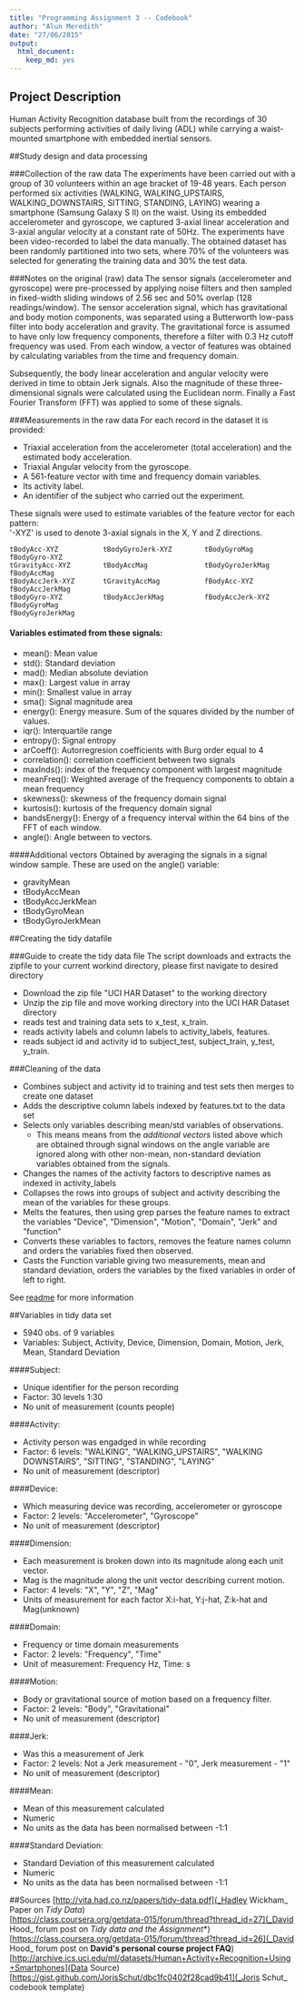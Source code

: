```yaml
---
title: "Programming Assignment 3 -- Codebook"
author: "Alun Meredith"
date: "27/06/2015"
output:
  html_document:
    keep_md: yes
---
```

 
## Project Description
Human Activity Recognition database built from the recordings of 30 subjects performing activities of daily living (ADL) while carrying a waist-mounted smartphone with embedded inertial sensors.

##Study design and data processing
 
###Collection of the raw data
The experiments have been carried out with a group of 30 volunteers within an age bracket of 19-48 years. Each person performed six activities (WALKING, WALKING_UPSTAIRS, WALKING_DOWNSTAIRS, SITTING, STANDING, LAYING) wearing a smartphone (Samsung Galaxy S II) on the waist. Using its embedded accelerometer and gyroscope, we captured 3-axial linear acceleration and 3-axial angular velocity at a constant rate of 50Hz. The experiments have been video-recorded to label the data manually. The obtained dataset has been randomly partitioned into two sets, where 70% of the volunteers was selected for generating the training data and 30% the test data. 

###Notes on the original (raw) data 
The sensor signals (accelerometer and gyroscope) were pre-processed by applying noise filters and then sampled in fixed-width sliding windows of 2.56 sec and 50% overlap (128 readings/window). The sensor acceleration signal, which has gravitational and body motion components, was separated using a Butterworth low-pass filter into body acceleration and gravity. The gravitational force is assumed to have only low frequency components, therefore a filter with 0.3 Hz cutoff frequency was used. From each window, a vector of features was obtained by calculating variables from the time and frequency domain. 

Subsequently, the body linear acceleration and angular velocity were derived in time to obtain Jerk signals. Also the magnitude of these three-dimensional signals were calculated using the Euclidean norm. Finally a Fast Fourier Transform (FFT) was applied to some of these signals. 

###Measurements in the raw data
For each record in the dataset it is provided:

- Triaxial acceleration from the accelerometer (total acceleration) and the estimated body acceleration.
- Triaxial Angular velocity from the gyroscope.
- A 561-feature vector with time and frequency domain variables.
- Its activity label.
- An identifier of the subject who carried out the experiment.

These signals were used to estimate variables of the feature vector for each pattern:  
'-XYZ' is used to denote 3-axial signals in the X, Y and Z directions.

    tBodyAcc-XYZ           tBodyGyroJerk-XYZ        tBodyGyroMag             fBodyGyro-XYZ
    tGravityAcc-XYZ        tBodyAccMag              tBodyGyroJerkMag         fBodyAccMag
    tBodyAccJerk-XYZ       tGravityAccMag           fBodyAcc-XYZ             fBodyAccJerkMag
    tBodyGyro-XYZ          tBodyAccJerkMag          fBodyAccJerk-XYZ         fBodyGyroMag
    fBodyGyroJerkMag                                                        



#### Variables estimated from these signals: 

- mean(): Mean value
- std(): Standard deviation
- mad(): Median absolute deviation 
- max(): Largest value in array
- min(): Smallest value in array
- sma(): Signal magnitude area
- energy(): Energy measure. Sum of the squares divided by the number of values. 
- iqr(): Interquartile range 
- entropy(): Signal entropy
- arCoeff(): Autorregresion coefficients with Burg order equal to 4
- correlation(): correlation coefficient between two signals
- maxInds(): index of the frequency component with largest magnitude
- meanFreq(): Weighted average of the frequency components to obtain a mean frequency
- skewness(): skewness of the frequency domain signal 
- kurtosis(): kurtosis of the frequency domain signal 
- bandsEnergy(): Energy of a frequency interval within the 64 bins of the FFT of each window.
- angle(): Angle between to vectors.

####Additional vectors 
Obtained by averaging the signals in a signal window sample. These are used on the angle() variable:

- gravityMean
- tBodyAccMean
- tBodyAccJerkMean
- tBodyGyroMean
- tBodyGyroJerkMean

##Creating the tidy datafile
 
###Guide to create the tidy data file
The script downloads and extracts the zipfile to your current workind directory, please first navigate to desired directory  

 - Download the zip file "UCI HAR Dataset" to the working directory  
 - Unzip the zip file and move working directory into the UCI HAR Dataset directory  
 - reads test and training data sets to x_test, x_train.   
 - reads activity labels and column labels to activity_labels, features.   
 - reads subject id and activity id to subject_test, subject_train, y_test, y_train.   
 
###Cleaning of the data
 - Combines subject and activity id to training and test sets then merges to create one dataset
 - Adds the descriptive column labels indexed by features.txt to the data set
 - Selects only variables describing mean/std variables of observations.
    * This means means from the _additional vectors_ listed above which are obtained through signal windows on the angle variable are ignored along with other non-mean, non-standard deviation variables obtained from the signals. 
 - Changes the names of the activity factors to descriptive names as indexed in activity_labels
 - Collapses the rows into groups of subject and activity describing the mean of the variables for these groups.
 - Melts the features, then using grep parses the feature names to extract the variables "Device", "Dimension", "Motion", "Domain", "Jerk" and "function"
 - Converts these variables to factors, removes the feature names column and orders the variables fixed then observed.
 - Casts the Function variable giving two measurements, mean and standard deviation, orders the variables by the fixed variables in order of left to right.
 
See [readme](https://github.com/alunmeredith/programmingAssignment3/blob/master/README.md) for more information
 
##Variables in tidy data set
 - 5940 obs. of 9 variables
 - Variables: Subject, Activity, Device, Dimension, Domain, Motion, Jerk, Mean, Standard Deviation

####Subject:    
- Unique identifier for the person recording
- Factor: 30 levels 1:30  
- No unit of measurement (counts people) 
 
####Activity:   
- Activity person was engadged in while recording
- Factor: 6 levels: "WALKING", "WALKING_UPSTAIRS", "WALKING DOWNSTAIRS", "SITTING", "STANDING", "LAYING"
- No unit of measurement (descriptor)

####Device:     
- Which measuring device was recording, accelerometer or gyroscope
- Factor: 2 levels: "Accelerometer", "Gyroscope"
- No unit of measurement (descriptor)

####Dimension:  
- Each measurement is broken down into its magnitude along each unit vector.
- Mag is the magnitude along the unit vector describing current motion. 
- Factor: 4 levels: "X", "Y", "Z", "Mag"
- Units of measurement for each factor X:i-hat, Y:j-hat, Z:k-hat and Mag(unknown)
              
####Domain:     
- Frequency or time domain measurements
- Factor: 2 levels: "Frequency", "Time"
- Unit of measurement: Frequency Hz, Time: s
            
####Motion:     
- Body or gravitational source of motion based on a frequency filter.
- Factor: 2 levels: "Body", "Gravitational"
- No unit of measurement (descriptor)
            
####Jerk:       
- Was this a measurement of Jerk
- Factor: 2 levels: Not a Jerk measurement - "0", Jerk measurement - "1"
- No unit of measurement (descriptor)

####Mean:
- Mean of this measurement calculated
- Numeric
- No units as the data has been normalised between -1:1

####Standard Deviation:
- Standard Deviation of this measurement calculated
- Numeric
- No units as the data has been normalised between -1:1
 
##Sources
[http://vita.had.co.nz/papers/tidy-data.pdf](_Hadley Wickham_ Paper on *Tidy Data*)  
[https://class.coursera.org/getdata-015/forum/thread?thread_id=27](_David Hood_ forum post on *Tidy data and the Assignment**)  
[https://class.coursera.org/getdata-015/forum/thread?thread_id=26](_David Hood_ forum post on **David's personal course project FAQ**)  
[http://archive.ics.uci.edu/ml/datasets/Human+Activity+Recognition+Using+Smartphones](Data Source)  
[https://gist.github.com/JorisSchut/dbc1fc0402f28cad9b41](_Joris Schut_ codebook template)  


